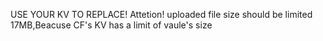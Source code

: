 USE YOUR KV TO REPLACE!
Attetion!
uploaded file size should be limited 17MB,Beacuse CF's KV has a limit of vaule's size
